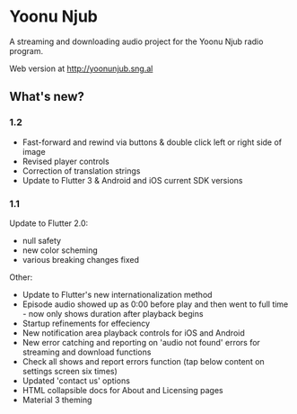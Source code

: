 # Yoonu Njub

A streaming and downloading audio project for the Yoonu Njub radio program.

Web version at http://yoonunjub.sng.al

## What's new?

### 1.2

- Fast-forward and rewind via buttons & double click left or right side of image 
- Revised player controls
- Correction of translation strings
- Update to Flutter 3 & Android and iOS current SDK versions

### 1.1

Update to Flutter 2.0:

- null safety
- new color scheming
- various breaking changes fixed

Other:

- Update to Flutter's new internationalization method
- Episode audio showed up as 0:00 before play and then went to full time - now only shows duration after playback begins
- Startup refinements for effeciency
- New notification area playback controls for iOS and Android
- New error catching and reporting on 'audio not found' errors for streaming and download functions
- Check all shows and report errors function (tap below content on settings screen six times)
- Updated 'contact us' options
- HTML collapsible docs for About and Licensing pages
- Material 3 theming
